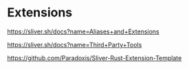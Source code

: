 # Extensions

https://sliver.sh/docs?name=Aliases+and+Extensions

https://sliver.sh/docs?name=Third+Party+Tools

https://github.com/Paradoxis/Sliver-Rust-Extension-Template